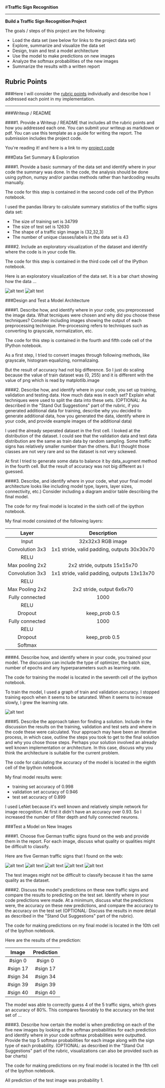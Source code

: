 #**Traffic Sign Recognition** 

---

**Build a Traffic Sign Recognition Project**

The goals / steps of this project are the following:
* Load the data set (see below for links to the project data set)
* Explore, summarize and visualize the data set
* Design, train and test a model architecture
* Use the model to make predictions on new images
* Analyze the softmax probabilities of the new images
* Summarize the results with a written report


[//]: # (Image References)

[image1]: ./examples/dataset_hist.png "Visualization"
[image2]: ./examples/sign_nclasses.png "nclasses"
[image3]: ./examples/train_valid.png "Train"
[image4]: ./examples/0.png "Traffic Sign 1"
[image5]: ./examples/17.png "Traffic Sign 2"
[image6]: ./examples/34.png "Traffic Sign 3"
[image7]: ./examples/39.png "Traffic Sign 4"
[image8]: ./examples/40.png "Traffic Sign 5"

## Rubric Points
###Here I will consider the [rubric points](https://review.udacity.com/#!/rubrics/481/view) individually and describe how I addressed each point in my implementation.  

---
###Writeup / README

####1. Provide a Writeup / README that includes all the rubric points and how you addressed each one. You can submit your writeup as markdown or pdf. You can use this template as a guide for writing the report. The submission includes the project code.

You're reading it! and here is a link to my [project code](https://github.com/horagong/CarND-Traffic-Sign-Classifier/blob/master/Traffic_Sign_Classifier.ipynb)

###Data Set Summary & Exploration

####1. Provide a basic summary of the data set and identify where in your code the summary was done. In the code, the analysis should be done using python, numpy and/or pandas methods rather than hardcoding results manually.

The code for this step is contained in the second code cell of the IPython notebook.  

I used the pandas library to calculate summary statistics of the traffic
signs data set:

* The size of training set is 34799
* The size of test set is 12630
* The shape of a traffic sign image is (32,32,3)
* The number of unique classes/labels in the data set is 43

####2. Include an exploratory visualization of the dataset and identify where the code is in your code file.

The code for this step is contained in the third code cell of the IPython notebook.  

Here is an exploratory visualization of the data set. It is a bar chart showing how the data ...

![alt text][image1]
![alt text][image2]

###Design and Test a Model Architecture

####1. Describe how, and identify where in your code, you preprocessed the image data. What tecniques were chosen and why did you choose these techniques? Consider including images showing the output of each preprocessing technique. Pre-processing refers to techniques such as converting to grayscale, normalization, etc.

The code for this step is contained in the fourth and fifth code cell of the IPython notebook.

As a first step, I tried to convert images through following methods, like grayscale, histogram equalizing, normalizaing.

But the result of accuracy had not big difference.
So I just do scaling because the value of train dataset was (0, 255) and it is different with the value of png which is read by matplotlib.image


####2. Describe how, and identify where in your code, you set up training, validation and testing data. How much data was in each set? Explain what techniques were used to split the data into these sets. (OPTIONAL: As described in the "Stand Out Suggestions" part of the rubric, if you generated additional data for training, describe why you decided to generate additional data, how you generated the data, identify where in your code, and provide example images of the additional data)

I used the already seperated dataset in the first cell. I looked at the distribution of the dataset. I could see that the validation data and test data distribution are the same as train data by random sampling. Some traffic signs has relatively smaller number than the others. But I thought those classes are not very rare and so the dataset is not very sckewed.

At first I tried to generate some data to balance it by data_augment method in the fourth cell. But the result of accuracy was not big different as I guessed. 

####3. Describe, and identify where in your code, what your final model architecture looks like including model type, layers, layer sizes, connectivity, etc.) Consider including a diagram and/or table describing the final model.

The code for my final model is located in the sixth cell of the ipython notebook. 

My final model consisted of the following layers:

| Layer         		|     Description	        					| 
|:---------------------:|:---------------------------------------------:| 
| Input         		| 32x32x3 RGB image   							| 
| Convolution 3x3     	| 1x1 stride, valid padding, outputs 30x30x70 	|
| RELU					|												|
| Max pooling 2x2    	| 2x2 stride, outputs 15x15x70 				    |
| Convolution 3x3	    | 1x1 stride, valid padding, outputs 13x13x70 	|
| RELU                  |                                               |
| Max Pooling 2x2       | 2x2 stride, output 6x6x70                     |
| Fully connected		| 1000       									|
| RELU                  |                                               |
| Dropout               | keep_prob 0.5                                 |
| Fully connected       | 1000                                          |
| RELU                  |                                               |
| Dropout               | keep_prob 0.5                                 |
| Softmax				|       							    		|



####4. Describe how, and identify where in your code, you trained your model. The discussion can include the type of optimizer, the batch size, number of epochs and any hyperparameters such as learning rate.

The code for training the model is located in the seventh cell of the ipython notebook. 

To train the model, I used a graph of train and validation accuracy. I stopped training epoch when it seems to be saturated. When it seems to increase slowly, I grew the learning rate.

![alt text][image3] 


####5. Describe the approach taken for finding a solution. Include in the discussion the results on the training, validation and test sets and where in the code these were calculated. Your approach may have been an iterative process, in which case, outline the steps you took to get to the final solution and why you chose those steps. Perhaps your solution involved an already well known implementation or architecture. In this case, discuss why you think the architecture is suitable for the current problem.

The code for calculating the accuracy of the model is located in the eighth cell of the Ipython notebook.

My final model results were:
* training set accuracy of 0.998
* validation set accuracy of 0.946
* test set accuracy of 0.899

I used LeNet because it's well known and relatively simple network for image recognition. At first it didn't have an accuracy over 0.93. So I increased the number of filter depth and fully connected neurons.
 

###Test a Model on New Images

####1. Choose five German traffic signs found on the web and provide them in the report. For each image, discuss what quality or qualities might be difficult to classify.

Here are five German traffic signs that I found on the web:

![alt text][image4] ![alt text][image5] ![alt text][image6]
![alt text][image7] ![alt text][image8]

The test images might not be difficult to classify because it has the same quality as the dataset.

####2. Discuss the model's predictions on these new traffic signs and compare the results to predicting on the test set. Identify where in your code predictions were made. At a minimum, discuss what the predictions were, the accuracy on these new predictions, and compare the accuracy to the accuracy on the test set (OPTIONAL: Discuss the results in more detail as described in the "Stand Out Suggestions" part of the rubric).

The code for making predictions on my final model is located in the 10th cell of the Ipython notebook.

Here are the results of the prediction:

| Image			        |     Prediction	        					| 
|:---------------------:|:---------------------------------------------:| 
| #sign 0      	    	| #sign 0   									| 
| #sign 17     			| #sign 17										|
| #sign 34				| #sign 34										|
| #sign 39	      		| #sign 39	    				 				|
| #sign 40  			| #sign 40            							|


The model was able to correctly guess 4 of the 5 traffic signs, which gives an accuracy of 80%. This compares favorably to the accuracy on the test set of ...

####3. Describe how certain the model is when predicting on each of the five new images by looking at the softmax probabilities for each prediction and identify where in your code softmax probabilities were outputted. Provide the top 5 softmax probabilities for each image along with the sign type of each probability. (OPTIONAL: as described in the "Stand Out Suggestions" part of the rubric, visualizations can also be provided such as bar charts)

The code for making predictions on my final model is located in the 11th cell of the Ipython notebook.

All prediction of the test image was probability 1.